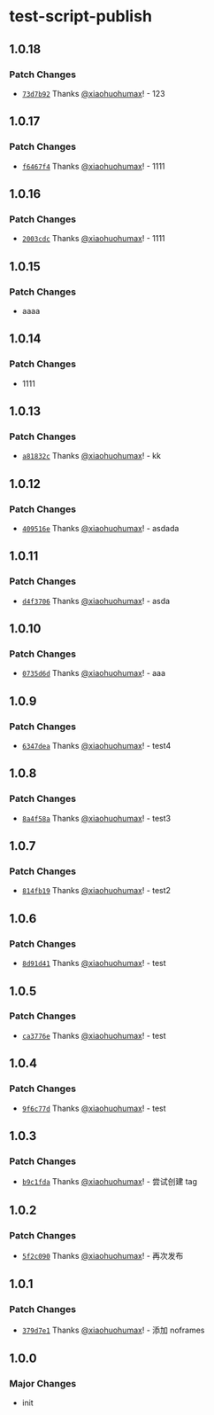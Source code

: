# test-script-publish

## 1.0.18

### Patch Changes

- [`73d7b92`](https://github.com/xiaohuohumax/test-script-publish/commit/73d7b9237af9674840eb51a65c0a749b0bb02641) Thanks [@xiaohuohumax](https://github.com/xiaohuohumax)! - 123

## 1.0.17

### Patch Changes

- [`f6467f4`](https://github.com/xiaohuohumax/test-script-publish/commit/f6467f4787dff3c0b34629285c45d9a74bced450) Thanks [@xiaohuohumax](https://github.com/xiaohuohumax)! - 1111

## 1.0.16

### Patch Changes

- [`2003cdc`](https://github.com/xiaohuohumax/test-script-publish/commit/2003cdc27be8f24123b50179b757fc54bb426f60) Thanks [@xiaohuohumax](https://github.com/xiaohuohumax)! - 1111

## 1.0.15

### Patch Changes

- aaaa

## 1.0.14

### Patch Changes

- 1111

## 1.0.13

### Patch Changes

- [`a81832c`](https://github.com/xiaohuohumax/test-script-publish/commit/a81832c608ae9d06b7f886d0def629a16e565241) Thanks [@xiaohuohumax](https://github.com/xiaohuohumax)! - kk

## 1.0.12

### Patch Changes

- [`409516e`](https://github.com/xiaohuohumax/test-script-publish/commit/409516e38852285c40d50221a64a0293a7088cb9) Thanks [@xiaohuohumax](https://github.com/xiaohuohumax)! - asdada

## 1.0.11

### Patch Changes

- [`d4f3706`](https://github.com/xiaohuohumax/test-script-publish/commit/d4f370679c54cb2247c177abd3b2a9ad3849530c) Thanks [@xiaohuohumax](https://github.com/xiaohuohumax)! - asda

## 1.0.10

### Patch Changes

- [`0735d6d`](https://github.com/xiaohuohumax/test-script-publish/commit/0735d6d74880cbad4d39bbf47d54737c13132468) Thanks [@xiaohuohumax](https://github.com/xiaohuohumax)! - aaa

## 1.0.9

### Patch Changes

- [`6347dea`](https://github.com/xiaohuohumax/test-script-publish/commit/6347dea4a9dec6edc441fa876a39ac0858c795da) Thanks [@xiaohuohumax](https://github.com/xiaohuohumax)! - test4

## 1.0.8

### Patch Changes

- [`8a4f58a`](https://github.com/xiaohuohumax/test-script-publish/commit/8a4f58a1c5e20a466d969c134db53a1f95973c37) Thanks [@xiaohuohumax](https://github.com/xiaohuohumax)! - test3

## 1.0.7

### Patch Changes

- [`814fb19`](https://github.com/xiaohuohumax/test-script-publish/commit/814fb19ce1b66f43c88010b32cd0e501641abd43) Thanks [@xiaohuohumax](https://github.com/xiaohuohumax)! - test2

## 1.0.6

### Patch Changes

- [`8d91d41`](https://github.com/xiaohuohumax/test-script-publish/commit/8d91d4143ccec6c1d471b9ff01545debc65b42ed) Thanks [@xiaohuohumax](https://github.com/xiaohuohumax)! - test

## 1.0.5

### Patch Changes

- [`ca3776e`](https://github.com/xiaohuohumax/test-script-publish/commit/ca3776e5d5cb3da5e2d023ba663923c4314d6546) Thanks [@xiaohuohumax](https://github.com/xiaohuohumax)! - test

## 1.0.4

### Patch Changes

- [`9f6c77d`](https://github.com/xiaohuohumax/test-script-publish/commit/9f6c77db2f53a11ddd0a97151a94f34c57b7bb38) Thanks [@xiaohuohumax](https://github.com/xiaohuohumax)! - test

## 1.0.3

### Patch Changes

- [`b9c1fda`](https://github.com/xiaohuohumax/test-script-publish/commit/b9c1fdac303db7045f97764f52fd3c66008470e0) Thanks [@xiaohuohumax](https://github.com/xiaohuohumax)! - 尝试创建 tag

## 1.0.2

### Patch Changes

- [`5f2c090`](https://github.com/xiaohuohumax/test-script-publish/commit/5f2c090aa98c5042e37f279b216b0c913f605a35) Thanks [@xiaohuohumax](https://github.com/xiaohuohumax)! - 再次发布

## 1.0.1

### Patch Changes

- [`379d7e1`](https://github.com/xiaohuohumax/test-script-publish/commit/379d7e18cbea844c307bea1b1cd843ca99fe69fa) Thanks [@xiaohuohumax](https://github.com/xiaohuohumax)! - 添加 noframes

## 1.0.0

### Major Changes

- init
